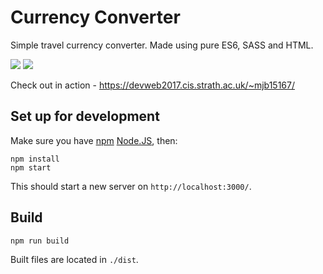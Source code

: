 # Currency Converter
Simple travel currency converter.
Made using pure ES6, SASS and HTML.

[screenshot1]: https://raw.githubusercontent.com/mandriv/cs317-currency-converter/master/readme-screenshots/screenshot1.png
[screenshot2]: https://raw.githubusercontent.com/mandriv/cs317-currency-converter/master/readme-screenshots/screenshot2.png
![][screenshot1] ![][screenshot2]


Check out in action - https://devweb2017.cis.strath.ac.uk/~mjb15167/

## Set up for development
Make sure you have [npm](https://www.npmjs.com/) [Node.JS](https://nodejs.org/), then:
```
npm install
npm start
```
This should start a new server on `http://localhost:3000/`.

## Build
```
npm run build
```
Built files are located in `./dist`.

